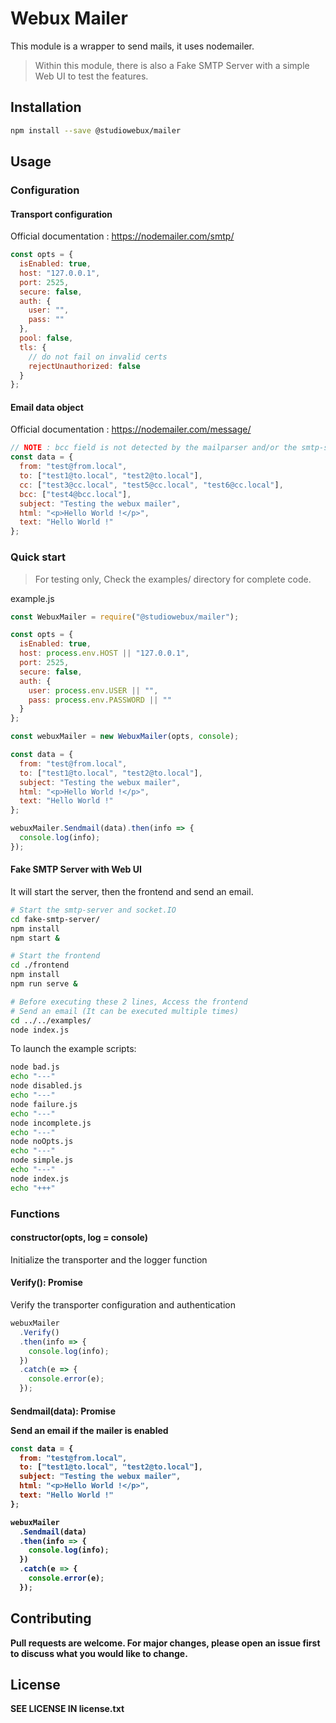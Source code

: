 # Webux Mailer

This module is a wrapper to send mails, it uses nodemailer.

> Within this module, there is also a Fake SMTP Server with a simple Web UI to test the features.

## Installation

```bash
npm install --save @studiowebux/mailer
```

## Usage

### Configuration

#### Transport configuration

Official documentation : https://nodemailer.com/smtp/

```javascript
const opts = {
  isEnabled: true,
  host: "127.0.0.1",
  port: 2525,
  secure: false,
  auth: {
    user: "",
    pass: ""
  },
  pool: false,
  tls: {
    // do not fail on invalid certs
    rejectUnauthorized: false
  }
};
```

#### Email data object

Official documentation : https://nodemailer.com/message/

```javascript
// NOTE : bcc field is not detected by the mailparser and/or the smtp-server
const data = {
  from: "test@from.local",
  to: ["test1@to.local", "test2@to.local"],
  cc: ["test3@cc.local", "test5@cc.local", "test6@cc.local"],
  bcc: ["test4@bcc.local"],
  subject: "Testing the webux mailer",
  html: "<p>Hello World !</p>",
  text: "Hello World !"
};
```

### Quick start

> For testing only, Check the examples/ directory for complete code.

example.js

```javascript
const WebuxMailer = require("@studiowebux/mailer");

const opts = {
  isEnabled: true,
  host: process.env.HOST || "127.0.0.1",
  port: 2525,
  secure: false,
  auth: {
    user: process.env.USER || "",
    pass: process.env.PASSWORD || ""
  }
};

const webuxMailer = new WebuxMailer(opts, console);

const data = {
  from: "test@from.local",
  to: ["test1@to.local", "test2@to.local"],
  subject: "Testing the webux mailer",
  html: "<p>Hello World !</p>",
  text: "Hello World !"
};

webuxMailer.Sendmail(data).then(info => {
  console.log(info);
});
```

#### Fake SMTP Server with Web UI

It will start the server, then the frontend and send an email.

```bash
# Start the smtp-server and socket.IO
cd fake-smtp-server/
npm install
npm start &

# Start the frontend
cd ./frontend
npm install
npm run serve &

# Before executing these 2 lines, Access the frontend
# Send an email (It can be executed multiple times)
cd ../../examples/
node index.js
```

To launch the example scripts:

```bash
node bad.js
echo "---"
node disabled.js
echo "---"
node failure.js
echo "---"
node incomplete.js
echo "---"
node noOpts.js
echo "---"
node simple.js
echo "---"
node index.js
echo "+++"
```

### Functions

#### constructor(opts, log = console)

Initialize the transporter and the logger function

#### Verify(): Promise<String>

Verify the transporter configuration and authentication

```javascript
webuxMailer
  .Verify()
  .then(info => {
    console.log(info);
  })
  .catch(e => {
    console.error(e);
  });
```

#### Sendmail(data): Promise<Object>

Send an email if the mailer is enabled

```javascript
const data = {
  from: "test@from.local",
  to: ["test1@to.local", "test2@to.local"],
  subject: "Testing the webux mailer",
  html: "<p>Hello World !</p>",
  text: "Hello World !"
};

webuxMailer
  .Sendmail(data)
  .then(info => {
    console.log(info);
  })
  .catch(e => {
    console.error(e);
  });
```

## Contributing

Pull requests are welcome. For major changes, please open an issue first to discuss what you would like to change.

## License

SEE LICENSE IN license.txt
